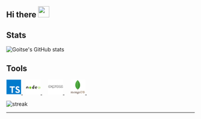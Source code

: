 ## Hi there <img src="https://raw.githubusercontent.com/MartinHeinz/MartinHeinz/master/wave.gif" width="30px" height="30px">


## Stats
![Goitse's GitHub stats](https://github-readme-stats.vercel.app/api?username=goitse-hub&hide=contribs,issues)

<!-- [![Stats](https://github-readme-stats.vercel.app/api/goitse-hub?username=goitse-hub)](https://github.com/goitse-hub/github-readme-stats)
 -->
<!--
## Languages
[![Top Langs](https://github-readme-stats.vercel.app/api/top-langs/?username=goitse-hub)](https://github.com/anuraghazra/github-readme-stats)
 -->
<!--
**Goitse-Hub/Goitse-Hub** is a ✨ _special_ ✨ repository because its `README.md` (this file) appears on your GitHub profile.

Here are some ideas to get you started:

- 🔭 I’m currently working on ...
- 🌱 I’m currently learning ...
- 👯 I’m looking to collaborate on ...
- 🤔 I’m looking for help with ...
- 💬 Ask me about ...
- 📫 How to reach me: ...
- 😄 Pronouns: ...
- ⚡ Fun fact: ...

-->

## Tools 

<p align="left">
<!--  <a href="https://reactnative.dev/" target="_blank" rel="noreferrer"> <img src="https://reactnative.dev/img/header_logo.svg" alt="react" width="40" height="40"/> </a> &nbsp; &nbsp; -->
<a href="https://www.typescriptlang.org/" target="_blank" rel="noreferrer"> <img src="https://raw.githubusercontent.com/devicons/devicon/master/icons/typescript/typescript-original.svg" alt="typescript" width="40" height="40"/> </a> &nbsp;
<!-- <a href="https://nextjs.org/" target="_blank" rel="noreferrer"> <img src="https://cdn.worldvectorlogo.com/logos/nextjs-2.svg" alt="nextjs" width="40" height="40"/> </a> &nbsp; &nbsp; -->
<a href="https://nodejs.org" target="_blank" rel="noreferrer"> <img src="https://raw.githubusercontent.com/devicons/devicon/master/icons/nodejs/nodejs-original-wordmark.svg" alt="nodejs" width="40" height="40"/> </a> &nbsp; &nbsp;
<a href="https://expressjs.com" target="_blank" rel="noreferrer"> <img src="https://raw.githubusercontent.com/devicons/devicon/master/icons/express/express-original-wordmark.svg" alt="express" width="40" height="40"/> </a> &nbsp; &nbsp;    
<!-- <a href="https://postman.com" target="_blank" rel="noreferrer"> <img src="https://www.vectorlogo.zone/logos/getpostman/getpostman-icon.svg" alt="postman" width="40" height="40"/> </a> &nbsp; &nbsp;     -->
<a href="https://www.mongodb.com/" target="_blank" rel="noreferrer"> <img src="https://raw.githubusercontent.com/devicons/devicon/master/icons/mongodb/mongodb-original-wordmark.svg" alt="mongodb" width="40" height="40"/> </a> &nbsp; &nbsp;
<!-- <a href="https://d3js.org/" target="_blank" rel="noreferrer"> <img src="https://raw.githubusercontent.com/devicons/devicon/master/icons/d3js/d3js-original.svg" alt="d3js" width="40" height="40"/> </a> &nbsp; &nbsp;       -->
<!-- <a href="https://git-scm.com/" target="_blank" rel="noreferrer"> <img src="https://www.vectorlogo.zone/logos/git-scm/git-scm-icon.svg" alt="git" width="40" height="40"/> </a> &nbsp; &nbsp;    -->
</p>

![streak](https://github-readme-streak-stats.herokuapp.com/?user=goitse-hub)
<hr>


